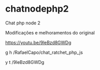 # chatnodephp2
Chat php node 2

Modificações e melhoramentos do original

https://youtu.be/9leBzd8GWDg

g h /RafaelCapo/chat_ratchet_php_js

y t /9leBzd8GWDg
